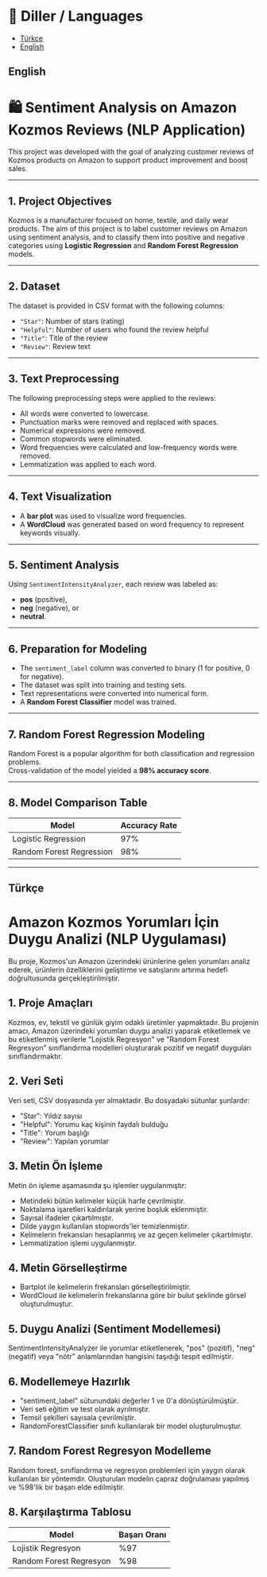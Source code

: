  # 📌 Diller / Languages
- [Türkçe](#türkçe)
- [English](#english)

## English

# 🛍️ Sentiment Analysis on Amazon Kozmos Reviews (NLP Application)

This project was developed with the goal of analyzing customer reviews of Kozmos products on Amazon to support product improvement and boost sales.

---

## 1. Project Objectives

Kozmos is a manufacturer focused on home, textile, and daily wear products. The aim of this project is to label customer reviews on Amazon using sentiment analysis, and to classify them into positive and negative categories using **Logistic Regression** and **Random Forest Regression** models.

---

## 2. Dataset

The dataset is provided in CSV format with the following columns:

- `"Star"`: Number of stars (rating)
- `"Helpful"`: Number of users who found the review helpful
- `"Title"`: Title of the review
- `"Review"`: Review text

---

## 3. Text Preprocessing

The following preprocessing steps were applied to the reviews:

- All words were converted to lowercase.
- Punctuation marks were removed and replaced with spaces.
- Numerical expressions were removed.
- Common stopwords were eliminated.
- Word frequencies were calculated and low-frequency words were removed.
- Lemmatization was applied to each word.

---

## 4. Text Visualization

- A **bar plot** was used to visualize word frequencies.
- A **WordCloud** was generated based on word frequency to represent keywords visually.

---

## 5. Sentiment Analysis

Using `SentimentIntensityAnalyzer`, each review was labeled as:
- **pos** (positive),
- **neg** (negative), or
- **neutral**.

---

## 6. Preparation for Modeling

- The `sentiment_label` column was converted to binary (1 for positive, 0 for negative).
- The dataset was split into training and testing sets.
- Text representations were converted into numerical form.
- A **Random Forest Classifier** model was trained.

---

## 7. Random Forest Regression Modeling

Random Forest is a popular algorithm for both classification and regression problems.  
Cross-validation of the model yielded a **98% accuracy score**.

---

## 8. Model Comparison Table

| Model                    | Accuracy Rate |
|--------------------------|---------------|
| Logistic Regression      | 97%           |
| Random Forest Regression | 98%           |


---

## Türkçe

# Amazon Kozmos Yorumları İçin Duygu Analizi (NLP Uygulaması)

Bu proje, Kozmos'un Amazon üzerindeki ürünlerine gelen yorumları analiz ederek, ürünlerin özelliklerini geliştirme ve satışlarını artırma hedefi doğrultusunda gerçekleştirilmiştir.

## 1. Proje Amaçları

Kozmos, ev, tekstil ve günlük giyim odaklı üretimler yapmaktadır. Bu projenin amacı, Amazon üzerindeki yorumları duygu analizi yaparak etiketlemek ve bu etiketlenmiş verilerle "Lojistik Regresyon" ve "Random Forest Regresyon" sınıflandırma modelleri oluşturarak pozitif ve negatif duyguları sınıflandırmaktır.

## 2. Veri Seti

Veri seti, CSV dosyasında yer almaktadır. Bu dosyadaki sütunlar şunlardır:

- "Star": Yıldız sayısı
- "Helpful": Yorumu kaç kişinin faydalı bulduğu
- "Title": Yorum başlığı
- "Review": Yapılan yorumlar

## 3. Metin Ön İşleme

Metin ön işleme aşamasında şu işlemler uygulanmıştır:

- Metindeki bütün kelimeler küçük harfe çevrilmiştir.
- Noktalama işaretleri kaldırılarak yerine boşluk eklenmiştir.
- Sayısal ifadeler çıkartılmıştır.
- Dilde yaygın kullanılan stopwords'ler temizlenmiştir.
- Kelimelerin frekansları hesaplanmış ve az geçen kelimeler çıkartılmıştır.
- Lemmatization işlemi uygulanmıştır.

## 4. Metin Görselleştirme

- Bartplot ile kelimelerin frekansları görselleştirilmiştir.
- WordCloud ile kelimelerin frekanslarına göre bir bulut şeklinde görsel oluşturulmuştur.

## 5. Duygu Analizi (Sentiment Modellemesi)

SentimentIntensityAnalyzer ile yorumlar etiketlenerek, "pos" (pozitif), "neg" (negatif) veya "nötr" anlamlarından hangisini taşıdığı tespit edilmiştir.

## 6. Modellemeye Hazırlık

- "sentiment_label" sütunundaki değerler 1 ve 0'a dönüştürülmüştür.
- Veri seti eğitim ve test olarak ayrılmıştır.
- Temsil şekilleri sayısala çevrilmiştir.
- RandomForestClassifier sınıfı kullanılarak bir model oluşturulmuştur.

## 7. Random Forest Regresyon Modelleme

Random forest, sınıflandırma ve regresyon problemleri için yaygın olarak kullanılan bir yöntemdir. Oluşturulan modelin çapraz doğrulaması yapılmış ve %98'lik bir başarı elde edilmiştir.

## 8. Karşılaştırma Tablosu

| Model                       | Başarı Oranı |
|-----------------------------|--------------|
| Lojistik Regresyon          | %97          |
| Random Forest Regresyon     | %98          |

